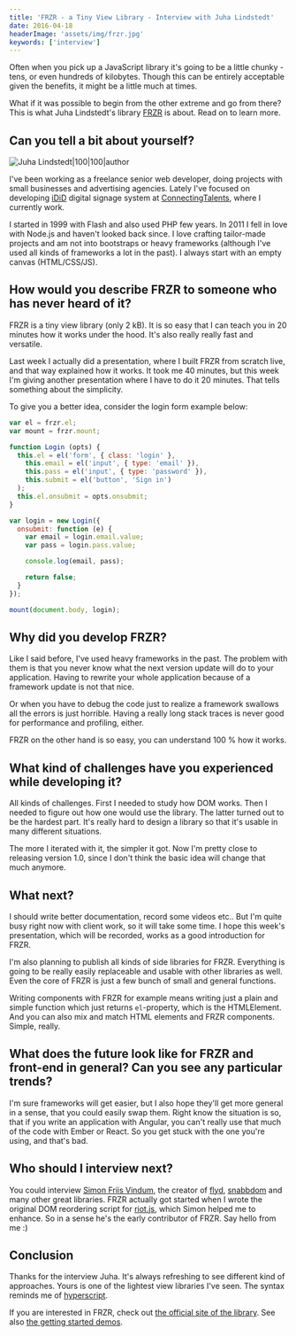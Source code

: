 ```yaml
---
title: 'FRZR - a Tiny View Library - Interview with Juha Lindstedt'
date: 2016-04-18
headerImage: 'assets/img/frzr.jpg'
keywords: ['interview']
---
```


Often when you pick up a JavaScript library it's going to be a little chunky - tens, or even hundreds of kilobytes. Though this can be entirely acceptable given the benefits, it might be a little much at times.

What if it was possible to begin from the other extreme and go from there? This is what Juha Lindstedt's library [FRZR](https://frzr.js.org) is about. Read on to learn more.

## Can you tell a bit about yourself?

![Juha Lindstedt|100|100|author](https://www.gravatar.com/avatar/46846cd7fc5658dbae2c7a8998b394dc?s=200)

I've been working as a freelance senior web developer, doing projects with small businesses and advertising agencies. Lately I've focused on developing [iDiD](http://www.idid.fi) digital signage system at [ConnectingTalents](http://www.talents.fi), where I currently work.

I started in 1999 with Flash and also used PHP few years. In 2011 I fell in love with Node.js and haven't looked back since. I love crafting tailor-made projects and am not into bootstraps or heavy frameworks (although I've used all kinds of frameworks a lot in the past). I always start with an empty canvas (HTML/CSS/JS).

## How would you describe FRZR to someone who has never heard of it?

FRZR is a tiny view library (only 2 kB). It is so easy that I can teach you in 20 minutes how it works under the hood. It's also really really fast and versatile.

Last week I actually did a presentation, where I built FRZR from scratch live, and that way explained how it works. It took me 40 minutes, but this week I'm giving another presentation where I have to do it 20 minutes. That tells something about the simplicity.

To give you a better idea, consider the login form example below:

```javascript
var el = frzr.el;
var mount = frzr.mount;

function Login (opts) {
  this.el = el('form', { class: 'login' },
    this.email = el('input', { type: 'email' }),
    this.pass = el('input', { type: 'password' }),
    this.submit = el('button', 'Sign in')
  );
  this.el.onsubmit = opts.onsubmit;
}

var login = new Login({
  onsubmit: function (e) {
    var email = login.email.value;
    var pass = login.pass.value;

    console.log(email, pass);

    return false;
  }
});

mount(document.body, login);
```

## Why did you develop FRZR?

Like I said before, I've used heavy frameworks in the past. The problem with them is that you never know what the next version update will do to your application. Having to rewrite your whole application because of a framework update is not that nice.

Or when you have to debug the code just to realize a framework swallows all the errors is just horrible. Having a really long stack traces is never good for performance and profiling, either.

FRZR on the other hand is so easy, you can understand 100 % how it works.

## What kind of challenges have you experienced while developing it?

All kinds of challenges. First I needed to study how DOM works. Then I needed to figure out how one would use the library. The latter turned out to be the hardest part. It's really hard to design a library so that it's usable in many different situations.

The more I iterated with it, the simpler it got. Now I'm pretty close to releasing version 1.0, since I don't think the basic idea will change that much anymore.

## What next?

I should write better documentation, record some videos etc.. But I'm quite busy right now with client work, so it will take some time. I hope this week's presentation, which will be recorded, works as a good introduction for FRZR.

I'm also planning to publish all kinds of side libraries for FRZR. Everything is going to be really easily replaceable and usable with other libraries as well. Even the core of FRZR is just a few bunch of small and general functions.

Writing components with FRZR for example means writing just a plain and simple function which just returns `el`-property, which is the HTMLElement. And you can also mix and match HTML elements and FRZR components. Simple, really.

## What does the future look like for FRZR and front-end in general? Can you see any particular trends?

I'm sure frameworks will get easier, but I also hope they'll get more general in a sense, that you could easily swap them. Right know the situation is so, that if you write an application with Angular, you can't really use that much of the code with Ember or React. So you get stuck with the one you're using, and that's bad.

## Who should I interview next?

You could interview [Simon Friis Vindum](https://github.com/paldepind), the creator of [flyd](https://github.com/paldepind/flyd), [snabbdom](https://github.com/paldepind/snabbdom) and many other great libraries. FRZR actually got started when I wrote the original DOM reordering script for [riot.js](http://riotjs.com), which Simon helped me to enhance. So in a sense he's the early contributor of FRZR. Say hello from me :)

## Conclusion

Thanks for the interview Juha. It's always refreshing to see different kind of approaches. Yours is one of the lightest view libraries I've seen. The syntax reminds me of [hyperscript](https://github.com/dominictarr/hyperscript).

If you are interested in FRZR, check out [the official site of the library](https://frzr.js.org). See also [the getting started demos](https://codepen.io/collection/XKwVMG/).
